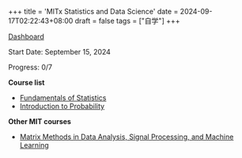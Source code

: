 +++
title = 'MITx Statistics and Data Science'
date = 2024-09-17T02:22:43+08:00
draft = false
tags = ["自学"]
+++


[Dashboard](https://micromasters.mit.edu/dashboard/)

Start Date: September 15, 2024

Progress: 0/7

**Course list**

- [Fundamentals of Statistics](/MITx-18.6501x)
- [Introduction to Probability](/MITx-6.431x)

**Other MIT courses**

- [Matrix Methods in Data Analysis, Signal Processing, and Machine Learning](/MIT-18.065)